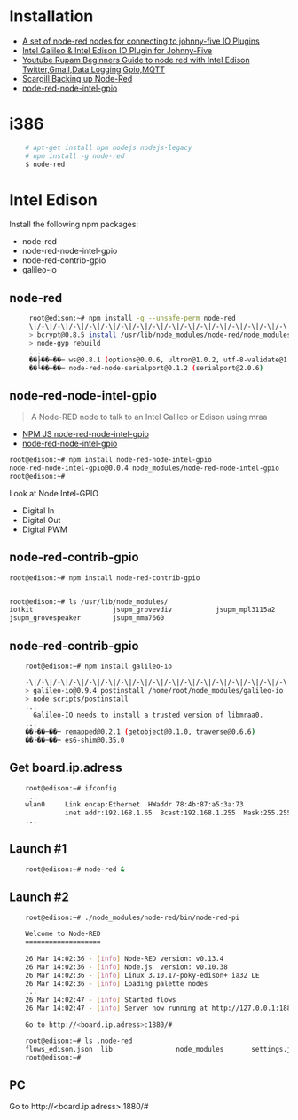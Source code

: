 # Installation

- [A set of node-red nodes for connecting to johnny-five IO Plugins](https://github.com/monteslu/node-red-contrib-gpio)
- [Intel Galileo & Intel Edison IO Plugin for Johnny-Five](https://github.com/rwaldron/galileo-io/)
- [Youtube Rupam Beginners Guide to node red with Intel Edison Twitter,Gmail,Data Logging,Gpio,MQTT](https://www.youtube.com/watch?v=2k6HrxSmA30)
- [Scargill Backing up Node-Red](http://tech.scargill.net/backing-up-node-red/)
- [node-red-node-intel-gpio](http://flows.nodered.org/node/node-red-node-intel-gpio)

# i386

```sh
    # apt-get install npm nodejs nodejs-legacy
    # npm install -g node-red
    $ node-red
```

# Intel Edison

Install the following npm packages:

- node-red
- node-red-node-intel-gpio
- node-red-contrib-gpio
- galileo-io

## node-red

```sh
     root@edison:~# npm install -g --unsafe-perm node-red
     \|/-\|/-\|/-\|/-\|/-\|/-\|/-\|/-\|/-\|/-\|/-\|/-\|/-\|/-\|/-\|/-\|/-\|/-\|/-\|/-\|/-\|/-\|/-\|/-\|/-\|/-\|//
     > bcrypt@0.8.5 install /usr/lib/node_modules/node-red/node_modules/bcrypt
     > node-gyp rebuild
     ...
     ��├��─��─ ws@0.8.1 (options@0.0.6, ultron@1.0.2, utf-8-validate@1.2.1, bufferutil@1.2.1)
     ��└��─��─ node-red-node-serialport@0.1.2 (serialport@2.0.6)
```

## node-red-node-intel-gpio

> A Node-RED node to talk to an Intel Galileo or Edison using mraa

- [NPM JS node-red-node-intel-gpio](https://www.npmjs.com/package/node-red-node-intel-gpio)
- [node-red-node-intel-gpio](http://flows.nodered.org/node/node-red-node-intel-gpio)

```sh
root@edison:~# npm install node-red-node-intel-gpio
node-red-node-intel-gpio@0.0.4 node_modules/node-red-node-intel-gpio
root@edison:~#
```

Look at Node Intel-GPIO

- Digital In
- Digital Out
- Digital PWM

## node-red-contrib-gpio

```sh
root@edison:~# npm install node-red-contrib-gpio
```

```sh

```

```sh
root@edison:~# ls /usr/lib/node_modules/
iotkit                    jsupm_grovevdiv           jsupm_mpl3115a2
jsupm_grovespeaker        jsupm_mma7660
```

## node-red-contrib-gpio

```sh
    root@edison:~# npm install galileo-io
```

```sh
    -\|/-\|/-\|/-\|/-\|/-\|/-\|/-\|/-\|/-\|/-\|/-\|/-\|/-\|/-\|/-\|/-\|/-\|/-\|/-\|/-\|/-\|/-\|-\|/-\|/-\|/-\|/-
    > galileo-io@0.9.4 postinstall /home/root/node_modules/galileo-io
    > node scripts/postinstall
    ...
      Galileo-IO needs to install a trusted version of libmraa0.
    ...
    ��├��─��─ remapped@0.2.1 (getobject@0.1.0, traverse@0.6.6)
    ��└��─��─ es6-shim@0.35.0
```

## Get board.ip.adress

```sh
    root@edison:~# ifconfig
    ...
    wlan0     Link encap:Ethernet  HWaddr 78:4b:87:a5:3a:73  
              inet addr:192.168.1.65  Bcast:192.168.1.255  Mask:255.255.255.0
    ...
```

## Launch #1

```sh
    root@edison:~# node-red &
```

## Launch #2

```sh
    root@edison:~# ./node_modules/node-red/bin/node-red-pi 
    
    Welcome to Node-RED
    ===================
    
    26 Mar 14:02:36 - [info] Node-RED version: v0.13.4
    26 Mar 14:02:36 - [info] Node.js  version: v0.10.38
    26 Mar 14:02:36 - [info] Linux 3.10.17-poky-edison+ ia32 LE
    26 Mar 14:02:36 - [info] Loading palette nodes
    ...
    26 Mar 14:02:47 - [info] Started flows
    26 Mar 14:02:47 - [info] Server now running at http://127.0.0.1:1880/
     
    Go to http://<board.ip.adress>:1880/#

    root@edison:~# ls .node-red      
    flows_edison.json  lib                node_modules       settings.js
    root@edison:~#
```

## PC

Go to http://<board.ip.adress>:1880/#
